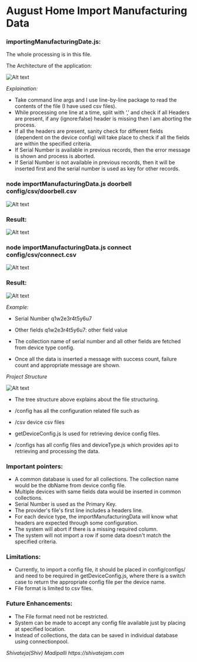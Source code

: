 # August Home Import Manufacturing Data 

### importingManufacturingDate.js:

The whole processing is in this file.

The Architecture of the application:

![Alt text](/screenshots/Screen%20Shot%202017-01-18%20at%204.07.01%20PM.png?raw=true "")

_Explaination:_

* Take command line args and I use line-by-line package to read the contents of the file (I have used csv files).
* While processing one line at a time, split with ‘,’ and check if all Headers are present, if any (ignore:false) header is missing then I am aborting the process.
* If all the headers are present, sanity check for different fields (dependent on the device config) will take place to check if all the fields are within the specified criteria.
* If Serial Number is available in previous records, then the error message is shown and process is aborted.
* If Serial Number is not available in previous records, then it will be inserted first and the serial number is used as key for other records.

### node importManufacturingData.js doorbell config/csv/doorbell.csv

![Alt text](/screenshots/Screen%20Shot%202017-01-18%20at%202.42.29%20PM.png?raw=true "")

### Result:

![Alt text](/screenshots/Screen%20Shot%202017-01-18%20at%202.42.59%20PM.png?raw=true "")


### node importManufacturingData.js connect config/csv/connect.csv

![Alt text](screenshots/Screen%20Shot%202017-01-18%20at%202.44.15%20PM.png?raw=true "")

### Result:

![Alt text](/screenshots/Screen%20Shot%202017-01-18%20at%202.44.30%20PM.png?raw=true "")

_Example:_

* Serial Number  q1w2e3r4t5y6u7
* Other fields   q1w2e3r4t5y6u7: other field value

* The collection name of serial number and all other fields are fetched from device type config.
* Once all the data is inserted a message with success count, failure count and appropriate message are shown.


_Project Structure_

![Alt text](/screenshots/Screen%20Shot%202017-01-18%20at%204.40.17%20PM.png?raw=true "")

* The tree structure above explains about the file structuring.

* /config has all the configuration related file such as 

* /csv  device csv files

* getDeviceConfig.js  Is used for retrieving device config files.

* /configs  has all config files and deviceType.js which provides api to retrieving and processing the data.

### Important pointers:
* A common database is used for all collections. The collection name would be the dbName from device config file.
* Multiple devices with same fields data would be inserted in common collections.
* Serial Number is used as the Primary Key.
* The provider's file's first line includes a headers line.
* For each device type, the importManufacturingData will know what headers are expected through some configuration.
* The system will abort if there is a missing required column.
* The system will not import a row if some data doesn't match the specified criteria.

### Limitations:
* Currently, to import a config file, it should be placed in config/configs/ and need to be required in getDeviceConfig.js, where there is a switch case to return the appropriate config file per the device name.
* File format is limited to csv files.

### Future Enhancements:
* The File format need not be restricted.
* System can be made to accept any config file available just by placing at specified location.
* Instead of collections, the data can be saved in individual database using connectionpool.

_Shivateja(Shiv) Madipalli_
_https://shivatejam.com_


